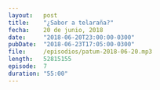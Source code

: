 ```yaml
---
layout:   post
title:    "¿Sabor a telaraña?"
fecha:    20 de junio, 2018
date:     "2018-06-20T23:00:00-0300"
pubDate:  "2018-06-23T17:05:00-0300"
file:     /episodios/patum-2018-06-20.mp3
length:   52815155
episode:  7
duration: "55:00"
---
```

